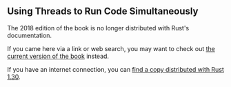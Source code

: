 ## Using Threads to Run Code Simultaneously

The 2018 edition of the book is no longer distributed with Rust's documentation.

If you came here via a link or web search, you may want to check out [the current
version of the book](../ch16-01-threads.html) instead.

If you have an internet connection, you can [find a copy distributed with
Rust
1.30](https://doc.rust-lang.org/1.30.0/book/2018-edition/ch16-01-threads.html).